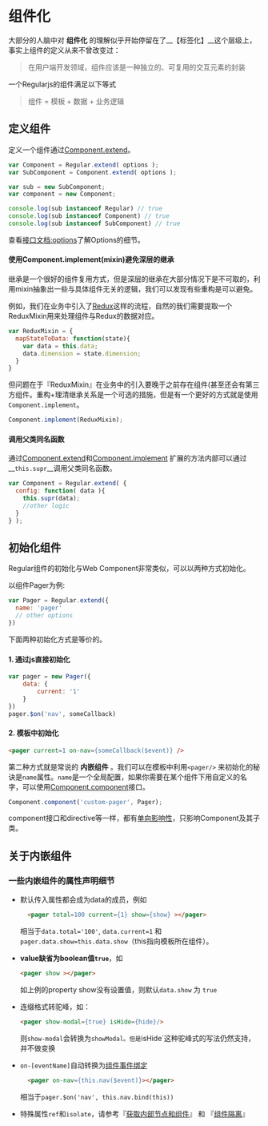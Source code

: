 # 组件化


大部分的人脑中对 __组件化__ 的理解似乎开始停留在了__【标签化】__这个层级上，事实上组件的定义从来不曾改变过：

> 在用户端开发领域，组件应该是一种独立的、可复用的交互元素的封装

一个Regularjs的组件满足以下等式

> 组件 = 模板 + 数据 + 业务逻辑

## 定义组件

定义一个组件通过[Component.extend]({{api}}#api-reference-静态接口-componentextend)。

```js
var Component = Regular.extend( options );
var SubComponent = Component.extend( options );

var sub = new SubComponent;
var component = new Component;

console.log(sub instanceof Regular) // true
console.log(sub instanceof Component) // true
console.log(sub instanceof SubComponent) // true

```

查看[接口文档:options]({{api}}#api-reference-静态接口-options)了解Options的细节。


#### 使用Component.implement(mixin)避免深层的继承

继承是一个很好的组件复用方式，但是深层的继承在大部分情况下是不可取的，利用mixin抽象出一些与具体组件无关的逻辑，我们可以发现有些重构是可以避免。

例如，我们在业务中引入了[Redux](https://github.com/rackt/redux)这样的流程，自然的我们需要提取一个ReduxMixin用来处理组件与Redux的数据对应。

```js
var ReduxMixin = {
  mapStateToData: function(state){
    var data = this.data;
    data.dimension = state.dimension;
  } 
}
```

但问题在于『ReduxMixin』在业务中的引入要晚于之前存在组件(甚至还会有第三方组件。重构+理清继承关系是一个可选的措施，但是有一个更好的方式就是使用`Component.implement`。

```js
Component.implement(ReduxMixin);
```

#### 调用父类同名函数

通过[Component.extend]({{api}}#api-reference-静态接口-componentextend)和[Component.implement](http://regularjs.github.io/reference/?api-zh#api-reference-静态接口-componentimplement) 扩展的方法内部可以通过__`this.supr`__调用父类同名函数。

```js
var Component = Regular.extend( {
  config: function( data ){
    this.supr(data);
    //other logic
  }
} );
```



<a name="init"></a>
## 初始化组件

Regular组件的初始化与Web Component非常类似，可以以两种方式初始化。

以组件Pager为例:

```js
var Pager = Regular.extend({
  name: 'pager'
  // other options
})
```

下面两种初始化方式是等价的。


#### 1. 通过js直接初始化

```js
var pager = new Pager({
    data: {
        current: '1'
    }
})
pager.$on('nav', someCallback)
```

#### 2. 模板中初始化

```html
<pager current=1 on-nav={someCallback($event)} />
```

第二种方式就是常说的 __内嵌组件__ 。我们可以在模板中利用`<pager/>` 来初始化的秘诀是`name`属性。`name`是一个全局配置，如果你需要在某个组件下用自定义的名字，可以使用[Component.component]({{api}}#component)接口。

```js
Component.component('custom-pager', Pager);
```

component接口和directive等一样，都有[单向影响性](../advanced/modular.md)，只影响Component及其子类。


## 关于内嵌组件


### 一些内嵌组件的属性声明细节

- 默认传入属性都会成为data的成员，例如
  ```html
    <pager total=100 current={1} show={show} ></pager> 
  ```
  相当于`data.total='100'`, `data.current=1` 和 `pager.data.show=this.data.show`（this指向模板所在组件）。

- __value缺省为boolean值`true`__，如
  ```html
  <pager show ></pager>
  ```
  如上例的property show没有设置值，则默认`data.show` 为 `true`
- 连缀格式转驼峰，如：
  ```html
  <pager show-modal={true} isHide={hide}/>
  ```
  则`show-modal`会转换为`showModal。但是`isHide`这种驼峰式的写法仍然支持，并不做变换
- `on-[eventName]`自动转换为[组件事件绑定](basic/event.md)
  ```html
    <pager on-nav={this.nav($event)}></pager>
  ```
  相当于`pager.$on('nav', this.nav.bind(this))`
- 特殊属性`ref`和`isolate`，请参考『[获取内部节点和组件](component/ref.md)』 和 『[组件隔离](component/isolate.md)』
  
